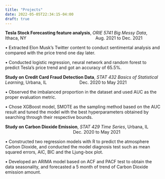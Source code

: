 ```yaml
---
title: "Projects"
date: 2022-05-05T22:34:15-04:00
draft: true
---
```


**Tesla Stock Forecasting feature analysis**, *ORIE 5741 Big Messy Data*, Ithaca, NY  &nbsp;  &nbsp;  &nbsp;  &nbsp; &nbsp;  &nbsp;  &nbsp;  &nbsp; &nbsp; &nbsp; &nbsp;  &nbsp;  &nbsp;  &nbsp;  &nbsp;  &nbsp;  &nbsp;  &nbsp;  &nbsp;  &nbsp;  &nbsp;  &nbsp;  &nbsp;  &nbsp;  &nbsp;  &nbsp;  &nbsp;  &nbsp; Aug. 2021 to Dec. 2021

• Extracted Elon Musk’s Twitter content to conduct sentimental analysis and compared with the price trend one day later. <br>

• Conducted logistic regression, neural network and random forest to predict Tesla’s price trend and got an accuracy of 65.5%. 


**Study on Credit Card Fraud Detection Data**, *STAT 432 Basics of Statistical Learning*, Urbana, IL  &nbsp;  &nbsp;  &nbsp;  &nbsp; &nbsp;  &nbsp;  &nbsp;  &nbsp; &nbsp; &nbsp; &nbsp;  &nbsp;  &nbsp; Dec. 2020 to May 2021 <br>

•	Observed the imbalanced proportion in the dataset and used AUC as the proper evaluation metric. 

•	Chose XGBoost model, SMOTE as the sampling method based on the AUC result and tuned the model with the best hyperparameters obtained by searching through their respective bounds. <br>

**Study on Carbon Dioxide Emission**, *STAT 429 Time Series*, Urbana, IL &nbsp;  &nbsp;  &nbsp;  &nbsp; &nbsp;  &nbsp;  &nbsp;  &nbsp; &nbsp; &nbsp; &nbsp;  &nbsp;  &nbsp; &nbsp;  &nbsp;  &nbsp;  &nbsp; &nbsp;  &nbsp;  &nbsp;  &nbsp; &nbsp; &nbsp; &nbsp;  &nbsp;  &nbsp; &nbsp;  &nbsp;  &nbsp;  &nbsp; &nbsp;  &nbsp; Dec. 2020 to May 2021

• Constructed two regression models with R to predict the atmosphere Carbon Dioxide, and conducted the model diagnosis test such as mean squared errors, AIC, BIC and the Ljung-box plot.

• Developed an ARIMA model based on ACF and PACF test to obtain the data seasonality, and forecasted a 5 month of trend of Carbon Dioxide emission amount.
